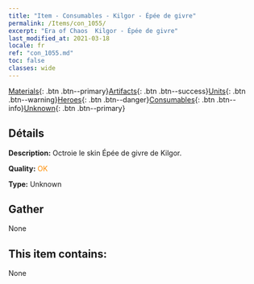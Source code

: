 ```yaml
---
title: "Item - Consumables - Kilgor - Épée de givre"
permalink: /Items/con_1055/
excerpt: "Era of Chaos  Kilgor - Épée de givre"
last_modified_at: 2021-03-18
locale: fr
ref: "con_1055.md"
toc: false
classes: wide
---
```

 [Materials](/fr/Items/){: .btn .btn--primary}[Artifacts](/fr/Items/Artifacts/){: .btn .btn--success}[Units](/fr/Items/Units/){: .btn .btn--warning}[Heroes](/fr/Items/Heroes/){: .btn .btn--danger}[Consumables](/fr/Items/Consumables/){: .btn .btn--info}[Unknown](/fr/Items/Unknown/){: .btn .btn--primary}

## Détails
 **Description:** Octroie le skin Épée de givre de Kilgor.

 **Quality:** <span style="color: #FF8C00">OK</span>

 **Type:** Unknown

## Gather

  None

## This item contains:

  None

